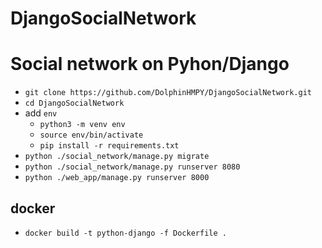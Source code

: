 # DjangoSocialNetwork
Social network on Pyhon/Django 
==============================

* `git clone https://github.com/DolphinHMPY/DjangoSocialNetwork.git`
* `cd DjangoSocialNetwork`
* add `env`
    * `python3 -m venv env`
    * `source env/bin/activate`
    * `pip install -r requirements.txt`
* `python ./social_network/manage.py migrate`
* `python ./social_network/manage.py runserver 8080`
* `python ./web_app/manage.py runserver 8000`

docker
------
* `docker build -t python-django -f Dockerfile .`